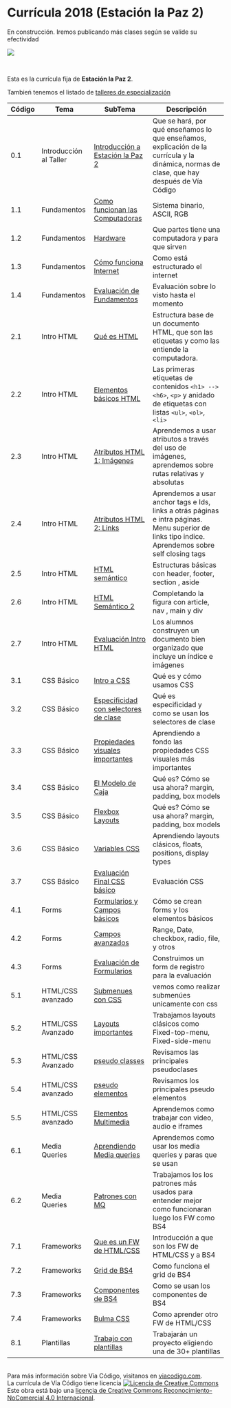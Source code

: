 # Currícula 2018 (Estación la Paz 2)

En construcción. Iremos publicando más clases según se valide su efectividad

<p > <img src="https://viacodigo.com/wp-content/uploads/2017/11/viacodigo-main-logo.png" ></p>
<br>

Esta es la currícula fija de **Estación la Paz 2**.

Tambień tenemos el listado de [talleres de especialización](Talleres.md)

| Código | Tema                   | SubTema                                                                                                                                                                                                                            | Descripción                                                                                                                                        |
| ------ | ---------------------- | ---------------------------------------------------------------------------------------------------------------------------------------------------------------------------------------------------------------------------------- | -------------------------------------------------------------------------------------------------------------------------------------------------- |
| 0.1    | Introducción al Taller | [Introducción a Estación la Paz 2](https://github.com/Via-Codigo/curricula2018/blob/master/0.0%20Introducci%C3%B3n%20al%20taller/Gu%C3%ADa%20de%20clase%20-%20Introducci%C3%B3n%20al%20taller.md)                                  | Que se hará, por qué enseñamos lo que enseñamos, explicación de la currícula y la dinámica, normas de clase, que hay después de Vía Código         |
| 1.1    | Fundamentos            | [Como funcionan las Computadoras](https://github.com/Via-Codigo/curricula2018/blob/master/1.1%20C%C3%B3mo%20funcionan%20las%20computadoras/Gu%C3%ADa%20de%20clase%20-%20C%C3%B3mo%20funcionan%20las%20computadoras.md)             | Sistema binario, ASCII, RGB                                                                                                                        |  |
| 1.2    | Fundamentos            | [Hardware](https://github.com/Via-Codigo/curricula2018/blob/master/1.2%20Hardware/Gu%C3%ADa%20de%20clase%20-%20Hardware.md)                                                                                                        | Que partes tiene una computadora y para que sirven                                                                                                 |
| 1.3    | Fundamentos            | [Cómo funciona Internet](https://github.com/Via-Codigo/curricula2018/blob/master/1.3%20C%C3%B3mo%20funciona%20Internet/Gu%C3%ADa%20de%20clase%20-%20C%C3%B3mo%20funciona%20Internet.md)                                            | Como está estructurado el internet                                                                                                                 |
| 1.4    | Fundamentos            | [Evaluación de Fundamentos](#)                                                                                                                                                                                                     | Evaluación sobre lo visto hasta el momento                                                                                                         |
| 2.1    | Intro HTML             | [Qué es HTML](https://github.com/Via-Codigo/curricula2018/blob/master/2.1%20Qu%C3%A9%20es%20HTML/Gu%C3%ADa%20de%20clase%20-%20Qu%C3%A9%20es%20HTML.md)                                                                             | Estructura base de un documento HTML, que son las etiquetas y como las entiende la computadora.                                                    |
| 2.2    | Intro HTML             | [Elementos básicos HTML](https://github.com/Via-Codigo/curricula2018/blob/master/2.2%20Elementos%20b%C3%A1sicos%20HTML/Gu%C3%ADa%20de%20clase%20-%20Elementos%20b%C3%A1sicos%20HTML.md)                                            | Las primeras etiquetas de contenidos `<h1> --> <h6>`, `<p>` y anidado de etiquetas con listas `<ul>`, `<ol>`, `<li>`                               |
| 2.3    | Intro HTML             | [Atributos HTML 1: Imágenes](https://github.com/Via-Codigo/curricula2018/blob/master/2.3%20Atributos%20HTML%201:Im%C3%A1genes/Gu%C3%ADa%20de%20clase%20-%20Atributos%20HTML%201:Im%C3%A1genes.md)                                  | Aprendemos a usar atributos a través del uso de imágenes, aprendemos sobre rutas relativas y absolutas                                             |
| 2.4    | Intro HTML             | [Atributos HTML 2: Links](https://github.com/Via-Codigo/curricula2018/blob/master/2.4%20Atributos%20HTML%202:Links/Gu%C3%ADa%20de%20clase%20-%20Atributos%20HTML%202:Links.md)                                                     | Aprendemos a usar anchor tags e Ids, links a otrás páginas e intra páginas. Menu superior de links tipo indice. Aprendemos sobre self closing tags |
| 2.5    | Intro HTML             | [HTML semántico](https://github.com/Via-Codigo/curricula2018/blob/master/2.5%20HTML%20Sem%C3%A1ntico/Gu%C3%ADa%20de%20clase%20-%20HTML%20Sem%C3%A1ntico.md)                                                                        | Estructuras básicas con header, footer, section , aside                                                                                            |
| 2.6    | Intro HTML             | [HTML Semántico 2](https://github.com/Via-Codigo/curricula2018/blob/master/2.6%20HTML%20Sem%C3%A1ntico%202/Gu%C3%ADa%20de%20clase%20-%20HTML%20Sem%C3%A1ntico%202.md)                                                              | Completando la figura con article, nav , main y div                                                                                                |
| 2.7    | Intro HTML             | [Evaluación Intro HTML](https://github.com/Via-Codigo/curricula2018/blob/master/2.7%20Evaluaci%C3%B3n%20HTML/Gu%C3%ADa%20de%20correcci%C3%B3n.md)                                                                                  | Los alumnos construyen un documento bien organizado que incluye un índice e imágenes                                                               |
| 3.1    | CSS Básico             | [Intro a CSS](https://github.com/Via-Codigo/curricula2018/blob/master/3.1%20Introducci%C3%B3n%20a%20CSS/Gu%C3%ADa%20de%20clase%20-%20Introducci%C3%B3n%20a%20CSS.md)                                                               | Qué es y cómo usamos CSS                                                                                                                           |
| 3.2    | CSS Básico             | [Especificidad con selectores de clase](https://github.com/Via-Codigo/curricula2018/blob/master/3.2%20Especificidad%20con%20selectores%20de%20clase/Gu%C3%ADa%20de%20clase%20-%20Especificidad%20con%20selectores%20de%20clase.md) | Qué es especificidad y como se usan los selectores de clase                                                                                        |
| 3.3    | CSS Básico             | [Propiedades visuales importantes](https://github.com/Via-Codigo/curricula2018/blob/master/3.3%20Propiedades%20visuales%20importantes/Gu%C3%ADa%20de%20clase%20-%20Propiedades%20visuales%20importantes.md)                        | Aprendiendo a fondo las propiedades CSS visuales más importantes                                                                                   |
| 3.4    | CSS Básico             | [El Modelo de Caja](https://github.com/Via-Codigo/curricula2018/blob/master/3.4%20Modelo%20de%20Caja/Gu%C3%ADa%20de%20clase%20-%20Modelo%20de%20Caja.md)                                                                           | Qué es? Cómo se usa ahora? margin, padding, box models                                                                                             |
| 3.5    | CSS Básico             | [Flexbox Layouts](https://github.com/Via-Codigo/curricula2018/blob/master/3.5%20Flexbox%20Layout/Gu%C3%ADa%20de%20clase%20-%20Layouts%20B%C3%A1sicos.md)                                                                           | Qué es? Cómo se usa ahora? margin, padding, box models                                                                                             |
| 3.6    | CSS Básico             | [Variables CSS](https://github.com/Via-Codigo/curricula2018/blob/master/3.6%20Variables%20CSS/Gu%C3%ADa%20de%20clase%20-%20variables%20CSS.md)                                                                                     | Aprendiendo layouts clásicos, floats, positions, display types                                                                                     |
| 3.7    | CSS Básico             | [Evaluación Final CSS básico](https://github.com/Via-Codigo/curricula2018/blob/master/3.7%20Evaluaci%C3%B3n%20final%20CSS%20B%C3%A1sico/Gu%C3%ADa%20de%20clase%20-%20Evaluaci%C3%B3n%20final%20CSS%20B%C3%A1sico.md)               | Evaluación CSS                                                                                                                                     |
| 4.1    | Forms                  | [Formularios y Campos básicos](https://github.com/Via-Codigo/curricula2018/blob/master/4.1%20Formularios%20y%20campos%20b%C3%A1sicos/Gu%C3%ADa%20de%20clase%20-%20Formularios.md)                                                                                                                                                                                                   | Cómo se crean forms y los elementos básicos                                                                                                        |
| 4.2    | Forms                  | [Campos avanzados](https://github.com/Via-Codigo/curricula2018/blob/master/4.2%20Campos%20avanzados/Gu%C3%ADa%20de%20clase%20-%20Formularios.md)                                                                                                                                                                                                               | Range, Date, checkbox, radio, file, y otros                                                                                                        |
| 4.3    | Forms                  | [Evaluación de Formularios]()                                                                                                                                                                                                      | Construimos un form de registro para la evaluación                                                                                                 |
| 5.1    | HTML/CSS avanzado      | [Submenues con CSS]()                                                                                                                                                                                                              | vemos como realizar submenúes unicamente con css                                                                                                   |
| 5.2    | HTML/CSS Avanzado      | [Layouts importantes]()                                                                                                                                                                                                            | Trabajamos layouts clásicos como Fixed-top-menu, Fixed-side-menu                                                                                   |
| 5.3    | HTML/CSS Avanzado      | [pseudo classes]()                                                                                                                                                                                                                 | Revisamos las principales pseudoclases                                                                                                             |
| 5.4    | HTML/CSS avanzado      | [pseudo elementos]()                                                                                                                                                                                                               | Revisamos los principales pseudo elementos                                                                                                         |
| 5.5    | HTML/CSS avanzado      | [Elementos Multimedia]()                                                                                                                                                                                                           | Aprendemos como trabajar con video, audio e iframes                                                                                                |
| 6.1    | Media Queries          | [Aprendiendo Media queries]()                                                                                                                                                                                                      | Aprendemos como usar los media queries y paras que se usan                                                                                         |
| 6.2    | Media Queries          | [Patrones con MQ ]()                                                                                                                                                                                                               | Trabajamos los los patrones más usados para entender mejor como funcionaran luego los FW como BS4                                                  |
| 7.1    | Frameworks             | [Que es un FW de HTML/CSS]()                                                                                                                                                                                                       | Introducción a que son los FW de HTML/CSS y a BS4                                                                                                  |
| 7.2    | Frameworks             | [Grid de BS4]()                                                                                                                                                                                                                    | Como funciona el grid de BS4                                                                                                                       |
| 7.3    | Frameworks             | [Componentes de BS4 ]()                                                                                                                                                                                                            | Como se usan los componentes de BS4                                                                                                                |
| 7.4    | Frameworks             | [Bulma CSS]()                                                                                                                                                                                                                      | Como aprender otro FW de HTML/CSS                                                                                                                  |
| 8.1    | Plantillas             | [Trabajo con plantillas]()                                                                                                                                                                                                         | Trabajarán un proyecto eligiendo una de 30+ plantillas                                                                                             |

<br>
Para más información sobre Vía Código, visitanos en <a href="https://www.viacodigo.com">viacodigo.com</a>.
<br>
La currícula de Vía Código tiene licencia <a rel="license" href="http://creativecommons.org/licenses/by-nc/4.0/"><img alt="Licencia de Creative Commons" style="border-width:0" src="https://i.creativecommons.org/l/by-nc/4.0/88x31.png" /></a><br />Este obra está bajo una <a rel="license" href="http://creativecommons.org/licenses/by-nc/4.0/">licencia de Creative Commons Reconocimiento-NoComercial 4.0 Internacional</a>.
